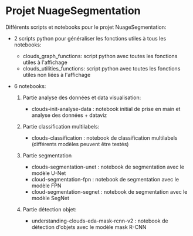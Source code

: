 # Projet NuageSegmentation 

Différents scripts et notebooks pour le projet NuageSegmentation:

* 2 scripts python pour généraliser les fonctions utiles à tous les notebooks: 

  * clouds_graph_functions: script python avec toutes les fonctions utiles à l'affichage
  * clouds_utilities_functions: script python avec toutes les fonctions utiles non liées à l'affichage
  
* 6 notebooks:
  
    1. Partie analyse des données et data visualisation:
          * clouds-init-analyse-data : notebook initial de prise en main et analyse des données + dataviz
          
    2. Partie classification multilabels:
          * clouds-classification : notebook de classification multilabels (différents modèles peuvent être testés)
          
    3. Partie segmentation
          * clouds-segmentation-unet : notebook de segmentation avec le modèle U-Net
          * cloud-segmentation-fpn : notebook de segmentation avec le modèle FPN
          * cloud-segmentation-segnet : notebook de segmentation avec le modèle SegNet
          
    4. Partie détection objet:
          * understanding-clouds-eda-mask-rcnn-v2 : notebook de détection d'objets avec le modèle mask R-CNN
    
